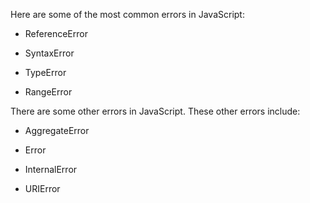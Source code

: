 Here are some of the most common errors in JavaScript:

- ReferenceError
    
- SyntaxError
    
- TypeError
    
- RangeError
    

There are some other errors in JavaScript. These other errors include:

- AggregateError
    
- Error
    
- InternalError
    
- URIError
